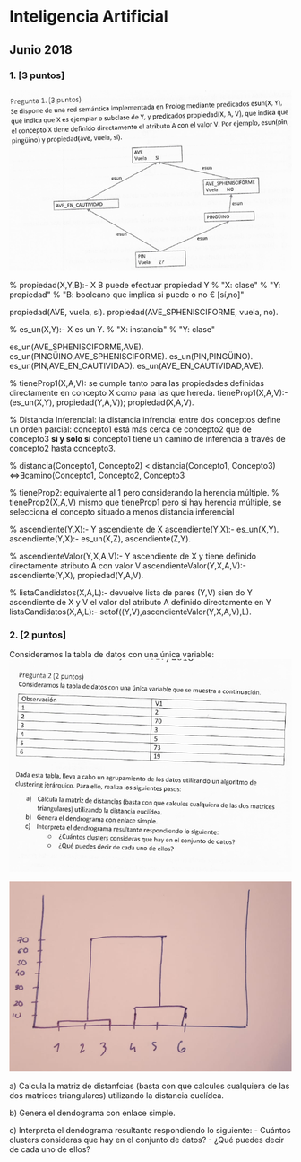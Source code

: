 # Inteligencia Artificial
## Junio 2018


### 1. [3 puntos]

![JUN181](Jun181.PNG)

% propiedad(X,Y,B):- X B puede efectuar propiedad Y
% "X: clase"
% "Y: propiedad"
% "B: booleano que implica si puede o no € [sí,no]"

propiedad(AVE, vuela, sí).
propiedad(AVE_SPHENISCIFORME, vuela, no).

% es_un(X,Y):- X es un Y.
% "X: instancia"
% "Y: clase"

es_un(AVE_SPHENISCIFORME,AVE).
es_un(PINGÜINO,AVE_SPHENISCIFORME).
es_un(PIN,PINGÜINO).
es_un(PIN,AVE_EN_CAUTIVIDAD).
es_un(AVE_EN_CAUTIVIDAD,AVE).

% tieneProp1(X,A,V): se cumple tanto para las propiedades definidas directamente en concepto X como para las que hereda.
tieneProp1(X,A,V):- (es_un(X,Y),
					propiedad(Y,A,V));
					propiedad(X,A,V).


% Distancia Inferencial: la distancia infrencial entre dos conceptos define un orden parcial: concepto1 está más cerca de concepto2 que de concepto3 **si y solo si** concepto1 tiene un camino de inferencia a través de concepto2 hasta concepto3.

% distancia(Concepto1, Concepto2) < distancia(Concepto1, Concepto3) ⇔∃camino(Concepto1, Concepto2, Concepto3

% tieneProp2: equivalente al 1 pero considerando la herencia múltiple.
% tieneProp2(X,A,V) mismo que tieneProp1 pero si hay herencia múltiple, se selecciona el concepto situado a menos distancia inferencial

% ascendiente(Y,X):- Y ascendiente de X
ascendiente(Y,X):- es_un(X,Y).
ascendiente(Y,X):- es_un(X,Z),
				   ascendiente(Z,Y).

% ascendienteValor(Y,X,A,V):- Y ascendiente de X y tiene definido directamente atributo A con valor V
ascendienteValor(Y,X,A,V):- ascendiente(Y,X),
							propiedad(Y,A,V).

% listaCandidatos(X,A,L):- devuelve lista de pares (Y,V) sien do Y ascendiente de X y V el valor del atributo A definido directamente en Y
listaCandidatos(X,A,L):- setof((Y,V),ascendienteValor(Y,X,A,V),L).

### 2. [2 puntos]

Consideramos la tabla de datos con una única variable: 
![JUN182](Jun182.PNG)

![CLUST](clust.PNG)

a) Calcula la matriz de distanfcias (basta con que calcules cualquiera de las dos matrices triangulares) utilizando la distancia euclídea.

b) Genera el dendograma con enlace simple.

c) Interpreta el dendograma resultante respondiendo lo siguiente:
	- Cuántos clusters consideras que hay en el conjunto de datos?
	- ¿Qué puedes decir de cada uno de ellos?
